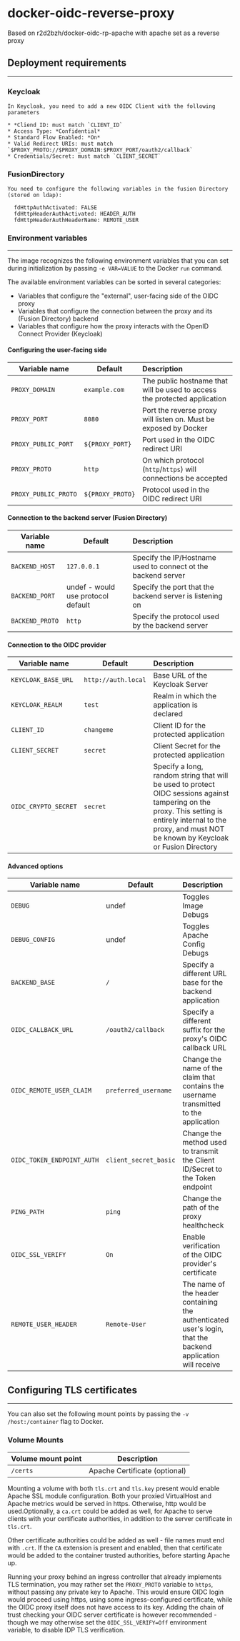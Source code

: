 # docker-oidc-reverse-proxy
Based on r2d2bzh/docker-oidc-rp-apache with apache set as a reverse proxy


## Deployment requirements
-----------------------

### Keycloak

~~~~~~~~~~~~~~~
In Keycloak, you need to add a new OIDC Client with the following parameters

* *Cliend ID: must match `CLIENT_ID`
* Access Type: *Confidential*
* Standard Flow Enabled: *On*
* Valid Redirect URIs: must match `$PROXY_PROTO://$PROXY_DOMAIN:$PROXY_PORT/oauth2/callback`
* Credentials/Secret: must match `CLIENT_SECRET`
~~~~~~~~~~~~~~~

### FusionDirectory
~~~~~~~~~~~~~~~
You need to configure the following variables in the fusion Directory (stored on ldap):

  fdHttpAuthActivated: FALSE
  fdHttpHeaderAuthActivated: HEADER_AUTH
  fdHttpHeaderAuthHeaderName: REMOTE_USER
~~~~~~~~~~~~~~~
### Environment variables
---------------------

The image recognizes the following environment variables that you can set during
initialization by passing `-e VAR=VALUE` to the Docker `run` command.

The available environment variables can be sorted in several categories:

* Variables that configure the "external", user-facing side of the OIDC proxy
* Variables that configure the connection between the proxy and its (Fusion Directory) backend
* Variables that configure how the proxy interacts with the OpenID Connect Provider (Keycloak)


#### Configuring the user-facing side

|    Variable name             | Default                                   | Description                                                                |
|------------------------------|-------------------------------------------|:---------------------------------------------------------------------------|
|  `PROXY_DOMAIN`              | `example.com`                             | The public hostname that will be used to access the protected application  |
|  `PROXY_PORT`                | `8080`                                    | Port the reverse proxy will listen on. Must be exposed by Docker           |
|  `PROXY_PUBLIC_PORT`         | `${PROXY_PORT}`                           | Port used in the OIDC redirect URI                                         |
|  `PROXY_PROTO`               | `http`                                    | On which protocol (`http`/`https`) will connections be accepted            |
|  `PROXY_PUBLIC_PROTO`        | `${PROXY_PROTO}`                          | Protocol used in the OIDC redirect URI                                     |

#### Connection to the backend server (Fusion Directory)

|    Variable name              | Default                                   | Description                                                               |
|-------------------------------|-------------------------------------------|:--------------------------------------------------------------------------|
|  `BACKEND_HOST`               | `127.0.0.1`                               | Specify the IP/Hostname used to connect ot the backend server             |
|  `BACKEND_PORT`               | undef - would use protocol default        | Specify the port that the backend server is listening on                  |
|  `BACKEND_PROTO`              | `http`                                    | Specify the protocol used by the backend server                           |

#### Connection to the OIDC provider

|    Variable name              | Default                                   | Description
|-------------------------------|-------------------------------------------|:--------------------------------------------------------------------------|
|  `KEYCLOAK_BASE_URL`          | `http://auth.local`                       | Base URL of the Keycloak Server
|  `KEYCLOAK_REALM`             | `test`                                    | Realm in which the application is declared
|  `CLIENT_ID`                  | `changeme`                                | Client ID for the protected application
|  `CLIENT_SECRET`              | `secret`                                  | Client Secret for the protected application
|  `OIDC_CRYPTO_SECRET`         | `secret`                                  | Specify a long, random string that will be used to protect OIDC sessions against tampering on the proxy. This setting is entirely internal to the proxy, and must NOT be known by Keycloak or Fusion Directory


#### Advanced options

|    Variable name              | Default                                   | Description
|-------------------------------|-------------------------------------------|:--------------------------------------------------------------------------|
|  `DEBUG`                      | undef                                     | Toggles Image Debugs
|  `DEBUG_CONFIG`               | undef                                     | Toggles Apache Config Debugs
|  `BACKEND_BASE`               | `/`                                       | Specify a different URL base for the backend application
|  `OIDC_CALLBACK_URL`          | `/oauth2/callback`                        | Specify a different suffix for the proxy's OIDC callback URL
|  `OIDC_REMOTE_USER_CLAIM`     | `preferred_username`                      | Change the name of the claim that contains the username transmitted to the application
|  `OIDC_TOKEN_ENDPOINT_AUTH`   | `client_secret_basic`                     | Change the method used to transmit the Client ID/Secret to the Token endpoint
|  `PING_PATH`                  | `ping`                                    | Change the path of the proxy healthcheck
|  `OIDC_SSL_VERIFY`            | `On`                                      | Enable verification of the OIDC provider's certificate
|  `REMOTE_USER_HEADER`         | `Remote-User`                             | The name of the header containing the authenticated user's login, that the backend application will receive

## Configuring TLS certificates
----------------------------

You can also set the following mount points by passing the `-v /host:/container`
flag to Docker.

### Volume Mounts


|  Volume mount point | Description                   |
|---------------------|-------------------------------|
|  `/certs`           | Apache Certificate (optional) |

Mounting a volume with both `tls.crt` and `tls.key` present would enable Apache
SSL module configuration. Both your proxied VirtualHost and Apache metrics would
be served in https. Otherwise, http would be used.Optionally, a `ca.crt` could
be added as well, for Apache to serve clients with your certificate authorities,
in addition to the server certificate in `tls.crt`.

Other certificate authorities could be added as well - file names must end with
`.crt`. If the `CA` extension is present and enabled, then that certificate
would be added to the container trusted authorities, before starting Apache up.

Running your proxy behind an ingress controller that already implements TLS
termination, you may rather set the `PROXY_PROTO` variable to `https`, without
passing any private key to Apache. This would ensure OIDC login would proceed
using https, using some ingress-configured certificate, while the OIDC proxy
itself does not have access to its key. Adding the chain of trust checking your
OIDC server certificate is however recommended - though we may otherwise set
the `OIDC_SSL_VERIFY=Off` environment variable, to disable IDP TLS verification.
